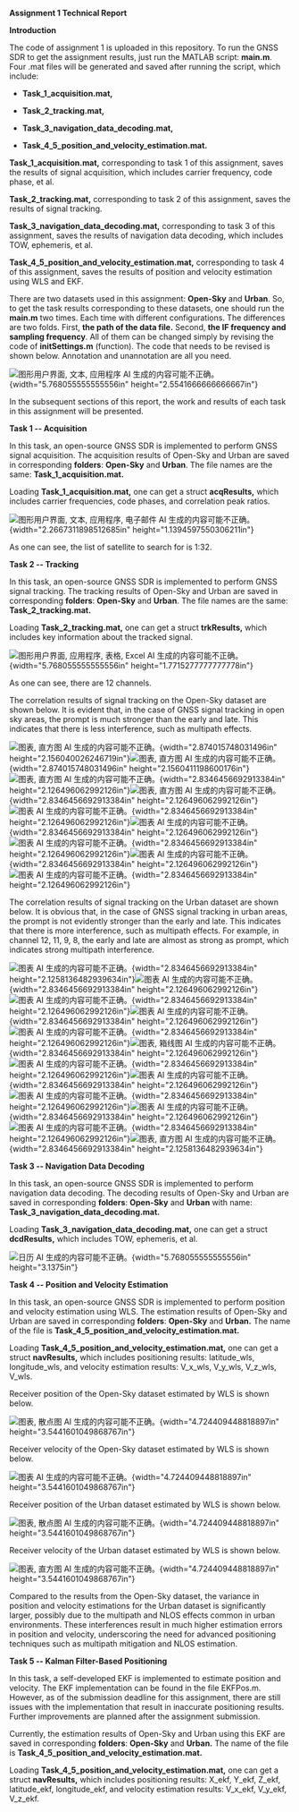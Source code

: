 **Assignment 1 Technical Report**

**Introduction**

The code of assignment 1 is uploaded in this repository. To run the GNSS
SDR to get the assignment results, just run the MATLAB script:
**main.m**. Four .mat files will be generated and saved after running
the script, which include:

- **Task_1_acquisition.mat,**

- **Task_2_tracking.mat,**

- **Task_3_navigation_data_decoding.mat,**

- **Task_4_5_position_and_velocity_estimation.mat.**

**Task_1_acquisition.mat,** corresponding to task 1 of this assignment,
saves the results of signal acquisition, which includes carrier
frequency, code phase, et al.

**Task_2_tracking.mat,** corresponding to task 2 of this assignment,
saves the results of signal tracking.

**Task_3_navigation_data_decoding.mat,** corresponding to task 3 of this
assignment, saves the results of navigation data decoding, which
includes TOW, ephemeris, et al.

**Task_4_5_position_and_velocity_estimation.mat,** corresponding to task
4 of this assignment, saves the results of position and velocity
estimation using WLS and EKF.

There are two datasets used in this assignment: **Open-Sky** and
**Urban**. So, to get the task results corresponding to these datasets,
one should run the **main.m** two times. Each time with different
configurations. The differences are two folds. First, **the path of the
data file.** Second, **the IF frequency and sampling frequency**. All of
them can be changed simply by revising the code of **initSettings.m**
(function). The code that needs to be revised is shown below. Annotation
and unannotation are all you need.

![图形用户界面, 文本, 应用程序 AI
生成的内容可能不正确。](media/image1.png){width="5.768055555555556in"
height="2.5541666666666667in"}

In the subsequent sections of this report, the work and results of each
task in this assignment will be presented.

**Task 1 -- Acquisition**

In this task, an open-source GNSS SDR is implemented to perform GNSS
signal acquisition. The acquisition results of Open-Sky and Urban are
saved in corresponding **folders**: **Open-Sky** and **Urban**. The file
names are the same: **Task_1_acquisition.mat.**

Loading **Task_1_acquisition.mat,** one can get a struct **acqResults,**
which includes carrier frequencies, code phases, and correlation peak
ratios.

![图形用户界面, 文本, 应用程序, 电子邮件 AI
生成的内容可能不正确。](media/image2.png){width="2.2667311898512685in"
height="1.1394597550306211in"}

As one can see, the list of satellite to search for is 1:32.

**Task 2 -- Tracking**

In this task, an open-source GNSS SDR is implemented to perform GNSS
signal tracking. The tracking results of Open-Sky and Urban are saved in
corresponding **folders**: **Open-Sky** and **Urban**. The file names
are the same: **Task_2_tracking.mat.**

Loading **Task_2_tracking.mat,** one can get a struct **trkResults,**
which includes key information about the tracked signal.

![图形用户界面, 应用程序, 表格, Excel AI
生成的内容可能不正确。](media/image3.png){width="5.768055555555556in"
height="1.7715277777777778in"}

As one can see, there are 12 channels.

The correlation results of signal tracking on the Open-Sky dataset are
shown below. It is evident that, in the case of GNSS signal tracking in
open sky areas, the prompt is much stronger than the early and late.
This indicates that there is less interference, such as multipath
effects.

![图表, 直方图 AI
生成的内容可能不正确。](media/image4.png){width="2.874015748031496in"
height="2.156040026246719in"}![图表, 直方图 AI
生成的内容可能不正确。](media/image5.png){width="2.874015748031496in"
height="2.1560411198600176in"}![图表, 直方图 AI
生成的内容可能不正确。](media/image6.png){width="2.8346456692913384in"
height="2.126496062992126in"}![图表, 直方图 AI
生成的内容可能不正确。](media/image7.png){width="2.8346456692913384in"
height="2.126496062992126in"}![图表 AI
生成的内容可能不正确。](media/image8.png){width="2.8346456692913384in"
height="2.126496062992126in"}![图表 AI
生成的内容可能不正确。](media/image9.png){width="2.8346456692913384in"
height="2.126496062992126in"}![图表 AI
生成的内容可能不正确。](media/image10.png){width="2.8346456692913384in"
height="2.126496062992126in"}![图表 AI
生成的内容可能不正确。](media/image11.png){width="2.8346456692913384in"
height="2.126496062992126in"}![图表 AI
生成的内容可能不正确。](media/image12.png){width="2.8346456692913384in"
height="2.126496062992126in"}

The correlation results of signal tracking on the Urban dataset are
shown below. It is obvious that, in the case of GNSS signal tracking in
urban areas, the prompt is not evidently stronger than the early and
late. This indicates that there is more interference, such as multipath
effects. For example, in channel 12, 11, 9, 8, the early and late are
almost as strong as prompt, which indicates strong multipath
interference.

![图表 AI
生成的内容可能不正确。](media/image13.png){width="2.8346456692913384in"
height="2.1258136482939634in"}![图表 AI
生成的内容可能不正确。](media/image14.png){width="2.8346456692913384in"
height="2.126496062992126in"}![图表 AI
生成的内容可能不正确。](media/image15.png){width="2.8346456692913384in"
height="2.126496062992126in"}![图表 AI
生成的内容可能不正确。](media/image16.png){width="2.8346456692913384in"
height="2.126496062992126in"}![图表 AI
生成的内容可能不正确。](media/image17.png){width="2.8346456692913384in"
height="2.126496062992126in"}![图表, 箱线图 AI
生成的内容可能不正确。](media/image18.png){width="2.8346456692913384in"
height="2.126496062992126in"}![图表 AI
生成的内容可能不正确。](media/image19.png){width="2.8346456692913384in"
height="2.126496062992126in"}![图表 AI
生成的内容可能不正确。](media/image20.png){width="2.8346456692913384in"
height="2.126496062992126in"}![图表 AI
生成的内容可能不正确。](media/image21.png){width="2.8346456692913384in"
height="2.126496062992126in"}![图表 AI
生成的内容可能不正确。](media/image22.png){width="2.8346456692913384in"
height="2.126496062992126in"}![图表 AI
生成的内容可能不正确。](media/image23.png){width="2.8346456692913384in"
height="2.126496062992126in"}![图表, 直方图 AI
生成的内容可能不正确。](media/image24.png){width="2.8346456692913384in"
height="2.1258136482939634in"}

**Task 3 -- Navigation Data Decoding**

In this task, an open-source GNSS SDR is implemented to perform
navigation data decoding. The decoding results of Open-Sky and Urban are
saved in corresponding **folders**: **Open-Sky** and **Urban** with
name: **Task_3_navigation_data_decoding.mat.**

Loading **Task_3_navigation_data_decoding.mat,** one can get a struct
**dcdResults,** which includes TOW, ephemeris, et al.

![日历 AI
生成的内容可能不正确。](media/image25.png){width="5.768055555555556in"
height="3.1375in"}

**Task 4 -- Position and Velocity Estimation**

In this task, an open-source GNSS SDR is implemented to perform position
and velocity estimation using WLS. The estimation results of Open-Sky
and Urban are saved in corresponding **folders**: **Open-Sky** and
**Urban.** The name of the file is
**Task_4_5_position_and_velocity_estimation.mat.**

Loading **Task_4_5_position_and_velocity_estimation.mat,** one can get a
struct **navResults,** which includes positioning results: latitude_wls,
longitude_wls, and velocity estimation results: V_x_wls, V_y_wls,
V_z_wls, V_wls.

Receiver position of the Open-Sky dataset estimated by WLS is shown
below.

![图表, 散点图 AI
生成的内容可能不正确。](media/image26.png){width="4.724409448818897in"
height="3.5441601049868767in"}

Receiver velocity of the Open-Sky dataset estimated by WLS is shown
below.

![图表 AI
生成的内容可能不正确。](media/image27.png){width="4.724409448818897in"
height="3.5441601049868767in"}

Receiver position of the Urban dataset estimated by WLS is shown below.

![图表, 散点图 AI
生成的内容可能不正确。](media/image28.png){width="4.724409448818897in"
height="3.5441601049868767in"}

Receiver velocity of the Urban dataset estimated by WLS is shown below.

![图表, 直方图 AI
生成的内容可能不正确。](media/image29.png){width="4.724409448818897in"
height="3.5441601049868767in"}

Compared to the results from the Open-Sky dataset, the variance in
position and velocity estimations for the Urban dataset is significantly
larger, possibly due to the multipath and NLOS effects common in urban
environments. These interferences result in much higher estimation
errors in position and velocity, underscoring the need for advanced
positioning techniques such as multipath mitigation and NLOS estimation.

**Task 5 -- Kalman Filter-Based Positioning**

In this task, a self-developed EKF is implemented to estimate position
and velocity. The EKF implementation can be found in the file EKFPos.m.
However, as of the submission deadline for this assignment, there are
still issues with the implementation that result in inaccurate
positioning results. Further improvements are planned after the
assignment submission.

Currently, the estimation results of Open-Sky and Urban using this EKF
are saved in corresponding **folders**: **Open-Sky** and **Urban.** The
name of the file is **Task_4_5_position_and_velocity_estimation.mat.**

Loading **Task_4_5_position_and_velocity_estimation.mat,** one can get a
struct **navResults,** which includes positioning results: X_ekf, Y_ekf,
Z_ekf, latitude_ekf, longitude_ekf, and velocity estimation results:
V_x_ekf, V_y_ekf, V_z_ekf.
